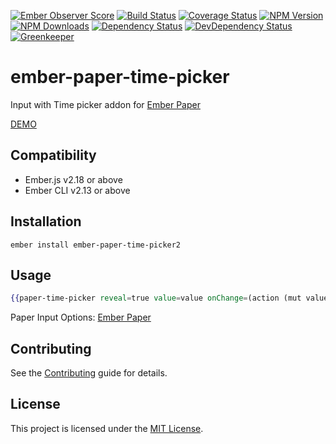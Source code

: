 [![Ember Observer Score](http://emberobserver.com/badges/ember-paper-time-picker.svg)](http://emberobserver.com/addons/ember-paper-time-picker)
[![Build Status](https://travis-ci.org/devotox/ember-paper-time-picker.svg)](http://travis-ci.org/devotox/ember-paper-time-picker)
[![Coverage Status](https://codecov.io/gh/devotox/ember-paper-time-picker/branch/master/graph/badge.svg)](https://codecov.io/gh/devotox/ember-paper-time-picker)
[![NPM Version](https://badge.fury.io/js/ember-paper-time-picker.svg)](http://badge.fury.io/js/ember-paper-time-picker)
[![NPM Downloads](https://img.shields.io/npm/dm/ember-paper-time-picker.svg)](https://www.npmjs.org/package/ember-paper-time-picker)
[![Dependency Status](https://david-dm.org/poetic/ember-paper-time-picker.svg)](https://david-dm.org/poetic/ember-paper-time-picker)
[![DevDependency Status](https://david-dm.org/poetic/ember-paper-time-picker/dev-status.svg)](https://david-dm.org/poetic/ember-paper-time-picker#info=devDependencies)
[![Greenkeeper](https://badges.greenkeeper.io/devotox/ember-paper-time-picker.svg)](https://greenkeeper.io/)

ember-paper-time-picker
==============================================================================

Input with Time picker addon for [Ember Paper](https://github.com/miguelcobain/ember-paper)

[DEMO](https://devotox.github.io/ember-paper-time-picker)

Compatibility
------------------------------------------------------------------------------

* Ember.js v2.18 or above
* Ember CLI v2.13 or above

Installation
------------------------------------------------------------------------------

```
ember install ember-paper-time-picker2
```

Usage
------------------------------------------------------------------------------

```handlebars
{{paper-time-picker reveal=true value=value onChange=(action (mut value))}}
```

Paper Input Options: [Ember Paper](https://github.com/miguelcobain/ember-paper)

Contributing
------------------------------------------------------------------------------

See the [Contributing](CONTRIBUTING.md) guide for details.

License
------------------------------------------------------------------------------

This project is licensed under the [MIT License](LICENSE.md).
